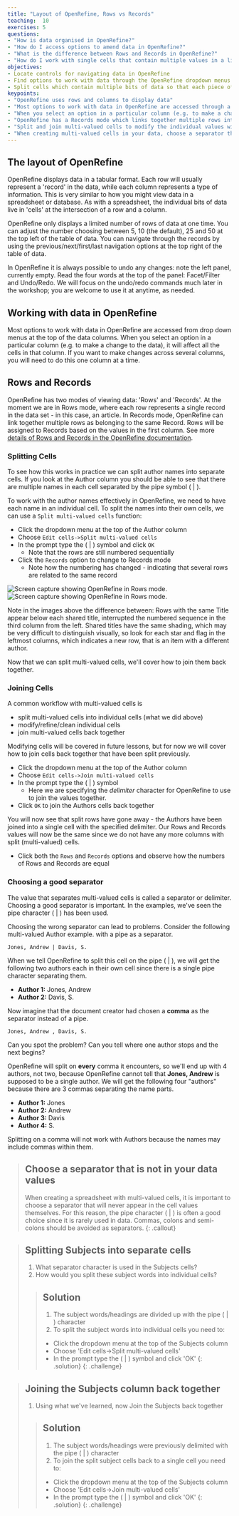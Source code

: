 ```yaml
---
title: "Layout of OpenRefine, Rows vs Records"
teaching:  10
exercises: 5
questions:
- "How is data organised in OpenRefine?"
- "How do I access options to amend data in OpenRefine?"
- "What is the difference between Rows and Records in OpenRefine?"
- "How do I work with single cells that contain multiple values in a list?"
objectives:
- Locate controls for navigating data in OpenRefine
- Find options to work with data through the OpenRefine dropdown menus
- Split cells which contain multiple bits of data so that each piece of data is in its own cell
keypoints:
- "OpenRefine uses rows and columns to display data"
- "Most options to work with data in OpenRefine are accessed through a drop down menu at the top of a data column"
- "When you select an option in a particular column (e.g. to make a change to the data), it will affect all the cells in that column"
- "OpenRefine has a Records mode which links together multiple rows into a single record"
- "Split and join multi-valued cells to modify the individual values within them"
- "When creating multi-valued cells in your data, choose a separator that will not appear in the data values"
---
```


## The layout of OpenRefine
OpenRefine displays data in a tabular format. Each row will usually represent a 'record' in the data, while each column represents a type of information. This is very similar to how you might view data in a spreadsheet or database. As with a spreadsheet, the individual bits of data live in 'cells' at the intersection of a row and a column.

OpenRefine only displays a limited number of rows of data at one time. You can adjust the number choosing between 5, 10 (the default), 25 and 50 at the top left of the table of data. You can navigate through the records by using the previous/next/first/last navigation options at the top right of the table of data.

In OpenRefine it is always possible to undo any changes: note the left panel, currently empty. Read the four words at the top of the panel:
Facet/Filter and Undo/Redo.  We will focus on the undo/redo commands much later in the workshop; you are welcome to use it at anytime, as needed. 

## Working with data in OpenRefine
Most options to work with data in OpenRefine are accessed from drop down menus at the top of the data columns. When you select an option in a particular column (e.g. to make a change to the data), it will affect all the cells in that column. If you want to make changes across several columns, you will need to do this one column at a time.

## Rows and Records
OpenRefine has two modes of viewing data: 'Rows' and 'Records'. At the moment we are in Rows mode, where each row represents a single record in the data set - in this case, an article. In Records mode, OpenRefine can link together multiple rows as belonging to the same Record. Rows will be assigned to Records based on the values in the first column. See more [details of Rows and Records in the OpenRefine documentation](https://docs.openrefine.org/manual/exploring#rows-vs-records).

### Splitting Cells

To see how this works in practice we can split author names into separate cells. If you look at the Author column you should be able to see that there are multiple names in each cell separated by the pipe symbol ( \| ).

To work with the author names effectively in OpenRefine, we need to have each name in an individual cell. To split the names into their own cells, we can use a `Split multi-valued cells` function:

* Click the dropdown menu at the top of the Author column
* Choose `Edit cells->Split multi-valued cells`
* In the prompt type the ( \| ) symbol and click `OK`
    * Note that the rows are still numbered sequentially
* Click the `Records` option to change to Records mode
    * Note how the numbering has changed - indicating that several rows are related to the same record

 ![Screen capture showing OpenRefine in Rows mode.](../assets/img/rows.png)
 ![Screen capture showing OpenRefine in Rows mode.](../assets/img/records.png)

Note in the images above the difference between: Rows with the same Title appear below each shared title, interrupted the numbered sequence in the third column from the left. Shared titles have the same shading, which may be very difficult to distinguish visually, so look for each star and flag in the leftmost columns, which indicates a new row, that is an item with a different author.

Now that we can split multi-valued cells, we'll cover how to join them back together.

### Joining Cells

A common workflow with multi-valued cells is

- split multi-valued cells into individual cells (what we did above)
- modify/refine/clean individual cells
- join multi-valued cells back together

Modifying cells will be covered in future lessons, but for now we will cover how to join cells back together that have been split previously.

* Click the dropdown menu at the top of the Author column
* Choose `Edit cells->Join multi-valued cells`
* In the prompt type the ( \| ) symbol
    * Here we are specifying the *delimiter* character for OpenRefine to use to join the values together.
* Click `OK` to join the Authors cells back together

You will now see that split rows have gone away - the Authors have been joined into a single cell with the specified delimiter. Our Rows and
Records values will now be the same since we do not have any more columns with split (multi-valued) cells.

* Click both the `Rows` and `Records` options and observe how the numbers of Rows and Records are equal

### Choosing a good separator

The value that separates multi-valued cells is called a separator or delimiter. Choosing a good
separator is important. In the examples, we've seen the pipe character ( \| ) has been used.

Choosing the wrong separator can lead to problems. Consider the following multi-valued Author example.
with a pipe as a separator.
```
Jones, Andrew | Davis, S.
```

When we tell OpenRefine to split this cell on the pipe ( \| ), we will get the following two authors each in their own cell since there is a single pipe character separating them.

- **Author 1:** Jones, Andrew
- **Author 2:** Davis, S.

Now imagine that the document creator had chosen a **comma** as the separator instead of a pipe.

```
Jones, Andrew , Davis, S.
```

Can you spot the problem? Can you tell where one author stops and the next begins?  

OpenRefine will split on **every** comma it encounters,
so we'll end up with 4 authors, not two, because OpenRefine cannot tell that **Jones, Andrew** is supposed to be a single author. We will get
the following four "authors" because there are 3 commas separating the name parts.

- **Author 1:** Jones
- **Author 2:** Andrew
- **Author 3:** Davis
- **Author 4:** S.

Splitting on a comma will not work with Authors because the names may include commas within them.

> ## Choose a separator that is not in your data values
>
> When creating a spreadsheet with multi-valued cells, it is important to choose a separator that will never appear in
> the cell values themselves. For this reason, the pipe character ( \| ) is often a good choice since it
> is rarely used in data. Commas, colons and semi-colons should be avoided as separators.
{: .callout}

>## Splitting Subjects into separate cells
>
>1. What separator character is used in the Subjects cells?
>2. How would you split these subject words into individual cells?
>
> > ## Solution
> > 1. The subject words/headings are divided up with the pipe ( \| ) character
> > 2. To split the subject words into individual cells you need to:
> > * Click the dropdown menu at the top of the Subjects column
> > * Choose 'Edit cells->Split multi-valued cells'
> > * In the prompt type the ( \| ) symbol and click 'OK'
> {: .solution}
{: .challenge}

>## Joining the Subjects column back together
>
>1. Using what we've learned, now Join the Subjects back together
>
> > ## Solution
> > 1. The subject words/headings were previously delimited with the pipe ( \| ) character
> > 2. To join the split subject cells back to a single cell you need to:
> > * Click the dropdown menu at the top of the Subjects column
> > * Choose 'Edit cells->Join multi-valued cells'
> > * In the prompt type the ( \| ) symbol and click 'OK'
> {: .solution}
{: .challenge}
